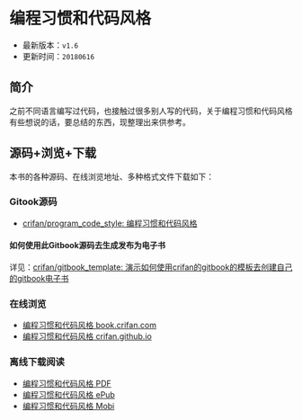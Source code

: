 # 编程习惯和代码风格

* 最新版本：`v1.6`
* 更新时间：`20180616`

## 简介

之前不同语言编写过代码，也接触过很多别人写的代码，关于编程习惯和代码风格有些想说的话，要总结的东西，现整理出来供参考。

## 源码+浏览+下载

本书的各种源码、在线浏览地址、多种格式文件下载如下：

### Gitook源码

* [crifan/program_code_style: 编程习惯和代码风格](https://github.com/crifan/program_code_style)

#### 如何使用此Gitbook源码去生成发布为电子书

详见：[crifan/gitbook_template: 演示如何使用crifan的gitbook的模板去创建自己的gitbook电子书](https://github.com/crifan/gitbook_template)

### 在线浏览

* [编程习惯和代码风格 book.crifan.com](http://book.crifan.com/books/program_code_style/website)
* [编程习惯和代码风格 crifan.github.io](https://crifan.github.io/program_code_style/website)

### 离线下载阅读

* [编程习惯和代码风格 PDF](http://book.crifan.com/books/program_code_style/pdf/program_code_style.pdf)
* [编程习惯和代码风格 ePub](http://book.crifan.com/books/program_code_style/epub/program_code_style.epub)
* [编程习惯和代码风格 Mobi](http://book.crifan.com/books/program_code_style/mobi/program_code_style.mobi)
